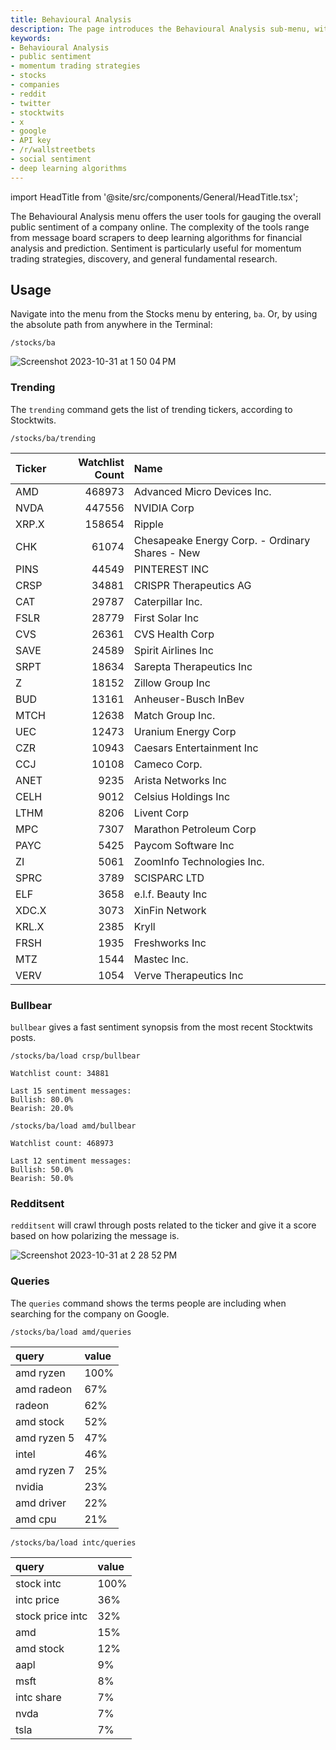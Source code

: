 ```yaml
---
title: Behavioural Analysis
description: The page introduces the Behavioural Analysis sub-menu, within the Stocks menu, of the OpenBB Terminal.
keywords:
- Behavioural Analysis
- public sentiment
- momentum trading strategies
- stocks
- companies
- reddit
- twitter
- stocktwits
- x
- google
- API key
- /r/wallstreetbets
- social sentiment
- deep learning algorithms
---
```


import HeadTitle from '@site/src/components/General/HeadTitle.tsx';

<HeadTitle title="Behavioural Analysis - Stocks - Menus | OpenBB Terminal Docs" />

The Behavioural Analysis menu offers the user tools for gauging the overall public sentiment of a company online. The complexity of the tools range from message board scrapers to deep learning algorithms for financial analysis and prediction. Sentiment is particularly useful for momentum trading strategies, discovery, and general fundamental research. 

## Usage

Navigate into the menu from the Stocks menu by entering, `ba`. Or, by using the absolute path from anywhere in the Terminal:

```console
/stocks/ba
```

![Screenshot 2023-10-31 at 1 50 04 PM](https://github.com/OpenBB-finance/OpenBB/assets/85772166/5946bc28-95a8-4402-a546-68be140aa025)

### Trending

The `trending` command gets the list of trending tickers, according to Stocktwits.

```console
/stocks/ba/trending
```

| Ticker   |   Watchlist Count | Name                                            |
|:---------|------------------:|:------------------------------------------------|
| AMD      |            468973 | Advanced Micro Devices Inc.                     |
| NVDA     |            447556 | NVIDIA Corp                                     |
| XRP.X    |            158654 | Ripple                                          |
| CHK      |             61074 | Chesapeake Energy Corp. - Ordinary Shares - New |
| PINS     |             44549 | PINTEREST INC                                   |
| CRSP     |             34881 | CRISPR Therapeutics AG                          |
| CAT      |             29787 | Caterpillar Inc.                                |
| FSLR     |             28779 | First Solar Inc                                 |
| CVS      |             26361 | CVS Health Corp                                 |
| SAVE     |             24589 | Spirit Airlines Inc                             |
| SRPT     |             18634 | Sarepta Therapeutics Inc                        |
| Z        |             18152 | Zillow Group Inc                                |
| BUD      |             13161 | Anheuser-Busch InBev                            |
| MTCH     |             12638 | Match Group Inc.                                |
| UEC      |             12473 | Uranium Energy Corp                             |
| CZR      |             10943 | Caesars Entertainment Inc                       |
| CCJ      |             10108 | Cameco Corp.                                    |
| ANET     |              9235 | Arista Networks Inc                             |
| CELH     |              9012 | Celsius Holdings Inc                            |
| LTHM     |              8206 | Livent Corp                                     |
| MPC      |              7307 | Marathon Petroleum Corp                         |
| PAYC     |              5425 | Paycom Software Inc                             |
| ZI       |              5061 | ZoomInfo Technologies Inc.                      |
| SPRC     |              3789 | SCISPARC LTD                                    |
| ELF      |              3658 | e.l.f. Beauty Inc                               |
| XDC.X    |              3073 | XinFin Network                                  |
| KRL.X    |              2385 | Kryll                                           |
| FRSH     |              1935 | Freshworks Inc                                  |
| MTZ      |              1544 | Mastec Inc.                                     |
| VERV     |              1054 | Verve Therapeutics Inc                          |

### Bullbear

`bullbear` gives a fast sentiment synopsis from the most recent Stocktwits posts.

```console
/stocks/ba/load crsp/bullbear
```

```console
Watchlist count: 34881

Last 15 sentiment messages:
Bullish: 80.0%
Bearish: 20.0%
```

```console
/stocks/ba/load amd/bullbear
```

```console
Watchlist count: 468973

Last 12 sentiment messages:
Bullish: 50.0%
Bearish: 50.0%
```

### Redditsent

`redditsent` will crawl through posts related to the ticker and give it a score based on how polarizing the message is.

![Screenshot 2023-10-31 at 2 28 52 PM](https://github.com/OpenBB-finance/OpenBB/assets/85772166/71e6a3c9-ece8-45a4-afca-150211ae7c43)

### Queries

The `queries` command shows the terms people are including when searching for the company on Google.

```console
/stocks/ba/load amd/queries
```

| query       | value   |
|:------------|:--------|
| amd ryzen   | 100%    |
| amd radeon  | 67%     |
| radeon      | 62%     |
| amd stock   | 52%     |
| amd ryzen 5 | 47%     |
| intel       | 46%     |
| amd ryzen 7 | 25%     |
| nvidia      | 23%     |
| amd driver  | 22%     |
| amd cpu     | 21%     |

```console
/stocks/ba/load intc/queries
```

| query            | value   |
|:-----------------|:--------|
| stock intc       | 100%    |
| intc price       | 36%     |
| stock price intc | 32%     |
| amd              | 15%     |
| amd stock        | 12%     |
| aapl             | 9%      |
| msft             | 8%      |
| intc share       | 7%      |
| nvda             | 7%      |
| tsla             | 7%      |
